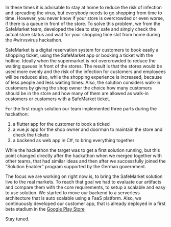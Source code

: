In these times it is advisable to stay at home to reduce the risk of infection and spreading the virus, but everybody needs to go shopping from time to time. However, you never know if your store is overcrowded or even worse, if there is a queue in front of the store. To solve this problem, we from the SafeMarket team, developed the idea to stay safe and simply check the actual store status and wait for your shopping time slot from home during the #wirvsvirus hackathon. 

SafeMarket is a digital reservation system for customers to book easily a shopping ticket, using the SafeMarket app or booking a ticket with the hotline. Ideally when the supermarket is not overcrowded to reduce the waiting queues in front of the stores. The result is that the stores would be used more evenly and the risk of the infection for customers and employees will be reduced also, while the shopping experience is increased, because of less people and less waiting times. Also, the solution considers walk-in customers by giving the shop owner the choice how many customers should be in the store and how many of them are allowed as walk-in customers or customers with a SafeMarket ticket.

For the first rough solution our team implemented three parts during the hackathon: 
1. a flutter app for the customer to book a ticked
2. a vue.js app for the shop owner and doorman to maintain the store and check the tickets
3. a backend as web app in C#, to bring everything together 

While the hackathon the target was to get a first solution running, but this point changed directly after the hackathon when we merged together with other teams, that had similar ideas and then after we successfully joined the “Solution Enabler” program supported by the German government. 

The focus we are working on right now is, to bring the SafeMarket solution live to the real markets. To reach that goal we had to evaluate our artifacts and compare them with the core requirements, to setup a scalable and easy to use solution. We started to move our backend to a serverless architecture that is auto scalable using a FaaS platform. Also, we continuously developed our customer app, that is already deployed in a first beta stadium in the [Google Play Store](https://play.google.com/store/apps/details?id=com.safe_market.reservation_system_customer&hl=de)

Stay tuned.
